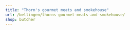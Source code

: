 ```yaml
---
title: "Thorn's gourmet meats and smokehouse"
url: /bellingen/thorns-gourmet-meats-and-smokehouse/
shop: butcher
---
```

